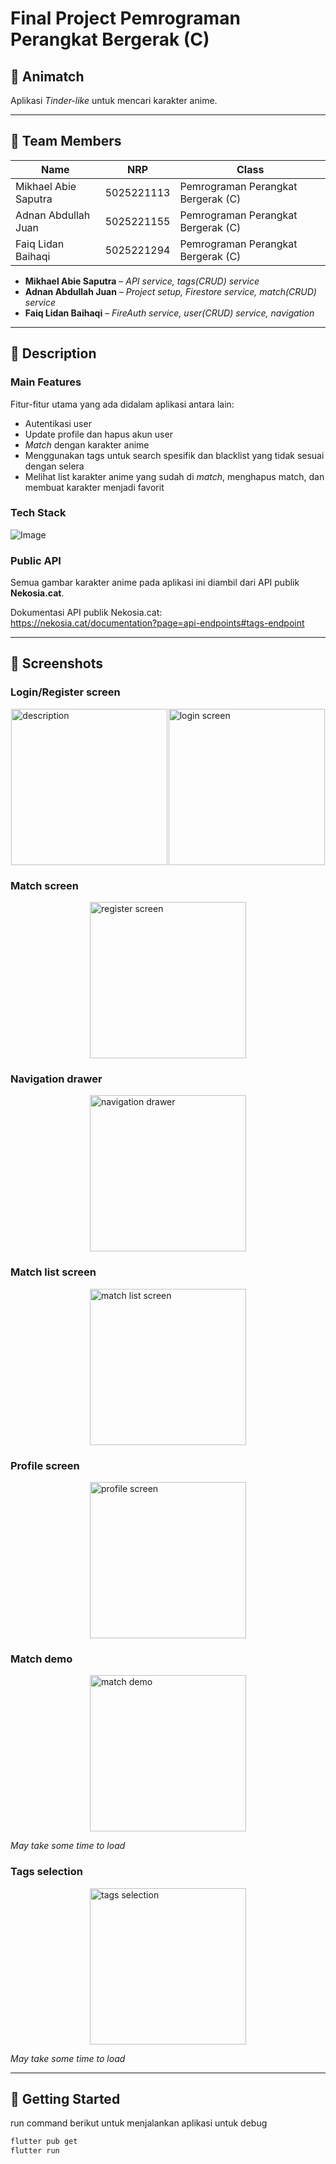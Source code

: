 # Final Project Pemrograman Perangkat Bergerak (C)

## 📱 Animatch

Aplikasi *Tinder-like* untuk mencari karakter anime.

---

## 👥 Team Members
| Name                 | NRP        | Class                              |
| -------------------- | ---------- | ---------------------------------- |
| Mikhael Abie Saputra | 5025221113 | Pemrograman Perangkat Bergerak (C) |
| Adnan Abdullah Juan  | 5025221155 | Pemrograman Perangkat Bergerak (C) |
| Faiq Lidan Baihaqi   | 5025221294 | Pemrograman Perangkat Bergerak (C) |

- **Mikhael Abie Saputra** – _API service, tags(CRUD) service_
- **Adnan Abdullah Juan** – _Project setup, Firestore service, match(CRUD) service_
- **Faiq Lidan Baihaqi** – _FireAuth service, user(CRUD) service, navigation_

---

## 📝 Description
### Main Features
Fitur-fitur utama yang ada didalam aplikasi antara lain:
- Autentikasi user
- Update profile dan hapus akun user
- *Match* dengan karakter anime
- Menggunakan tags untuk search spesifik dan blacklist yang tidak sesuai dengan selera
- Melihat list karakter anime yang sudah di *match*, menghapus match, dan membuat karakter menjadi favorit

### Tech Stack
![Image](assets/documentation/Tech_Stack.png)

### Public API
Semua gambar karakter anime pada aplikasi ini diambil dari API publik **Nekosia.cat**.

Dokumentasi API publik Nekosia.cat:<br>https://nekosia.cat/documentation?page=api-endpoints#tags-endpoint

---

## 📸 Screenshots

### Login/Register screen
<div style="display: flex; justify-content: space-evenly; align-items: center;">
    <img src="assets/documentation/loginscreen.png" alt="description" width="250"/>
    <img src="assets/documentation/registerscreen.png" alt="login screen" width="250"/>
</div>

### Match screen
<div style="display: flex; justify-content: space-evenly; align-items: center;">
    <img src="assets/documentation/matchsreen.png" alt="register screen" width="250"/>
</div>

### Navigation drawer
<div style="display: flex; justify-content: space-evenly; align-items: center;">
    <img src="assets/documentation/navigationdrawer.png" alt="navigation drawer" width="250"/>
</div>

### Match list screen
<div style="display: flex; justify-content: space-evenly; align-items: center;">
    <img src="assets/documentation/matchlistscreen.png" alt="match list screen" width="250"/>
</div>

### Profile screen
<div style="display: flex; justify-content: space-evenly; align-items: center;">
    <img src="assets/documentation/profilescreen.png" alt="profile screen" width="250"/>
</div>

### Match demo
<div style="display: flex; justify-content: space-evenly; align-items: center;">
    <img src="assets/documentation/match_demo.gif" alt="match demo" width="250"/>
</div>

_May take some time to load_

### Tags selection
<div style="display: flex; justify-content: space-evenly; align-items: center;">
    <img src="assets/documentation/tags_selection.gif" alt="tags selection" width="250"/>
</div>

_May take some time to load_

---

## 🚀 Getting Started

run command berikut untuk menjalankan aplikasi untuk debug

```bash
flutter pub get
flutter run

